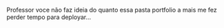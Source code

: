 Professor voce não faz ideia do quanto essa pasta portfolio a mais me fez perder tempo para deployar...
